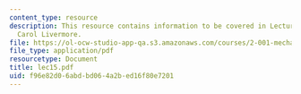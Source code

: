 ```yaml
---
content_type: resource
description: This resource contains information to be covered in Lecture 15 by Prof.
  Carol Livermore.
file: https://ol-ocw-studio-app-qa.s3.amazonaws.com/courses/2-001-mechanics-materials-i-fall-2006/f96e82d06abdbd064a2bed16f80e7201_lec15.pdf
file_type: application/pdf
resourcetype: Document
title: lec15.pdf
uid: f96e82d0-6abd-bd06-4a2b-ed16f80e7201
---
```

